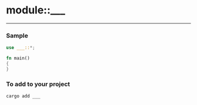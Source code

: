 # module::___

___

### Sample

``` rust sample test
use ___::*;

fn main()
{
}
```

### To add to your project

```
cargo add ___
```
